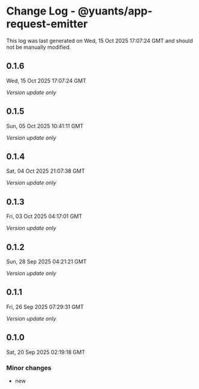 # Change Log - @yuants/app-request-emitter

This log was last generated on Wed, 15 Oct 2025 17:07:24 GMT and should not be manually modified.

## 0.1.6
Wed, 15 Oct 2025 17:07:24 GMT

_Version update only_

## 0.1.5
Sun, 05 Oct 2025 10:41:11 GMT

_Version update only_

## 0.1.4
Sat, 04 Oct 2025 21:07:38 GMT

_Version update only_

## 0.1.3
Fri, 03 Oct 2025 04:17:01 GMT

_Version update only_

## 0.1.2
Sun, 28 Sep 2025 04:21:21 GMT

_Version update only_

## 0.1.1
Fri, 26 Sep 2025 07:29:31 GMT

_Version update only_

## 0.1.0
Sat, 20 Sep 2025 02:19:18 GMT

### Minor changes

- new

